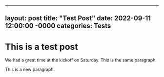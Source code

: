 -----
layout: post
title: "Test Post"
date: 2022-09-11 12:00:00 -0000
categories: Tests
-----
# This is a test post

We had a great time at the kickoff on Saturday.
This is the same
paragraph.

This is a new paragraph.
